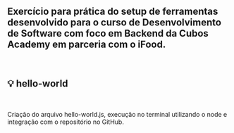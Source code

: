 ## Exercício para prática do setup de ferramentas desenvolvido para o curso de Desenvolvimento de Software com foco em Backend da Cubos Academy em parceria com o iFood.

<br />

## :bulb: hello-world

<br />

Criação do arquivo hello-world.js, execução no terminal utilizando o node e integração com o repositório no GitHub.

<br />
